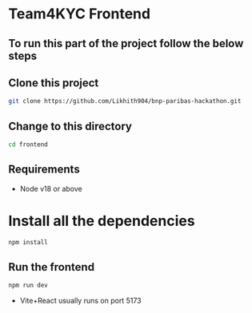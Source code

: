 # Team4KYC Frontend

## To run this part of the project follow the below steps

## Clone this project
```sh
git clone https://github.com/Likhith904/bnp-paribas-hackathon.git
```
## Change to this directory
```sh
cd frontend
```
## Requirements
- Node v18 or above

# Install all the dependencies
```sh
npm install
```

## Run the frontend
```sh
npm run dev
```
- Vite+React usually runs on port 5173

